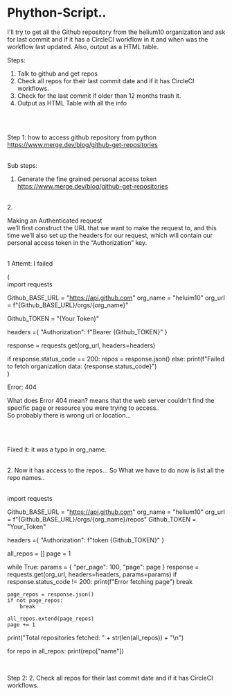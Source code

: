 # Phython-Script..
I'll try to get all the Github repository from the helium10 organization and ask for last commit and if it has a CircleCI workflow in it and when was the workflow last updated. Also, output as a HTML table.


Steps:
1. Talk to github and get repos
2. Check all repos for their last commit date and if it has CircleCI workflows.
3. Check for the last commit if older than 12 months trash it.
4. Output as HTML Table with all the info

<br /> 
<br /> 

Step 1:
how to access github repository from python
https://www.merge.dev/blog/github-get-repositories
<br /> 
<br /> 

Sub steps:
<br /> 
1. Generate the fine grained personal access token
https://www.merge.dev/blog/github-get-repositories
<br /> 
2.
 
   Making an Authenticated request
 <br /> 
 we’ll first construct the URL that we want to make the request to, and this time we’ll also set up the headers for our request, which will contain our personal access token in the “Authorization” key.

<br /> 
1 Attemt: I failed
<br/>

(
<br/>
import requests


Github_BASE_URL = "https://api.github.com"
org_name = "heluim10"
org_url = f"{Github_BASE_URL}/orgs/{org_name}"

Github_TOKEN = "(Your Token)"


headers ={
    "Authorization": f"Bearer {Github_TOKEN}"
}

response = requests.get(org_url, headers=headers)

if response.status_code == 200:
   repos = response.json()
else:
 print(f"Failed to fetch organization data: {response.status_code}")
 <br/>
)
<br /> 

Error: 404
<br /> 

What does Error 404 mean?
means that the web server couldn't find the specific page or resource you were trying to access..
<br /> 
So probably there is wrong url or location... 

<br /> <br /> 

Fixed it: it was a typo in org_name.

<br/>
2.
Now it has access to the repos... So What we have to do now is list all the repo names..

<br/>
<br/>

import requests


Github_BASE_URL = "https://api.github.com"
org_name = "helium10"
org_url = f"{Github_BASE_URL}/orgs/{org_name}/repos"
Github_TOKEN = "Your_Token"


headers ={
    "Authorization": f"token {Github_TOKEN}"
}

all_repos = []
page = 1

while True:
    params = {
        "per_page": 100,
        "page": page
    }
    response = requests.get(org_url, headers=headers, params=params)
    if response.status_code != 200:
        print(f"Error fetching page")
        break

    page_repos = response.json()
    if not page_repos:
        break

    all_repos.extend(page_repos)
    page += 1

print("Total repositories fetched: " + str(len(all_repos)) + "\n")


for repo in all_repos:
    print(repo["name"])

<br/>

Step 2:
2. Check all repos for their last commit date and if it has CircleCI workflows.




